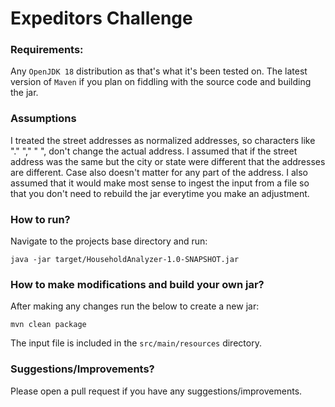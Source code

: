 # Expeditors Challenge

### Requirements:
Any `OpenJDK 18` distribution as that's what it's been tested on. The latest version of `Maven` if you plan on fiddling with the source code and building the jar.

### Assumptions
I treated the street addresses as normalized addresses, so characters like "." "," " ", don't change the actual address.
I assumed that if the street address was the same but the city or state were different that the addresses are different. Case also doesn't matter for any part of the address.
I also assumed that it would make most sense to ingest the input from a file so that you don't need to rebuild the jar everytime you make an adjustment.

### How to run?
Navigate to the projects base directory and run:
```
java -jar target/HouseholdAnalyzer-1.0-SNAPSHOT.jar
```

### How to make modifications and build your own jar?
After making any changes run the below to create a new jar:
```
mvn clean package
```
The input file is included in the ```src/main/resources``` directory.

### Suggestions/Improvements?
Please open a pull request if you have any suggestions/improvements.
